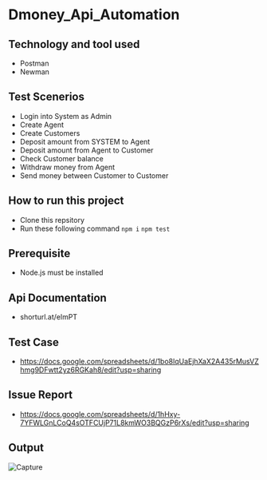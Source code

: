 # Dmoney_Api_Automation

## Technology and tool used
  - Postman
  - Newman
## Test Scenerios
  - Login into System as Admin
  - Create Agent
  - Create Customers
  - Deposit amount from SYSTEM to Agent
  - Deposit amount from Agent to Customer
  - Check Customer balance
  - Withdraw money from Agent
  - Send money between Customer to Customer
## How to run this project
  - Clone this repsitory
  - Run these following command
  ``` npm i ```
  ``` npm test ```
## Prerequisite
  - Node.js must be installed
## Api Documentation
  - shorturl.at/elmPT
## Test Case
  - https://docs.google.com/spreadsheets/d/1bo8lqUaEjhXaX2A435rMusVZhmg9DFwtt2yz6RGKah8/edit?usp=sharing
## Issue Report
  - https://docs.google.com/spreadsheets/d/1hHxy-7YFWLGnLCoQ4sOTFCUjP71L8kmWO3BQGzP6rXs/edit?usp=sharing
## Output
![Capture](https://user-images.githubusercontent.com/85132422/192863092-e20fff22-1fdd-469e-af8f-6be33c9e985e.PNG)
